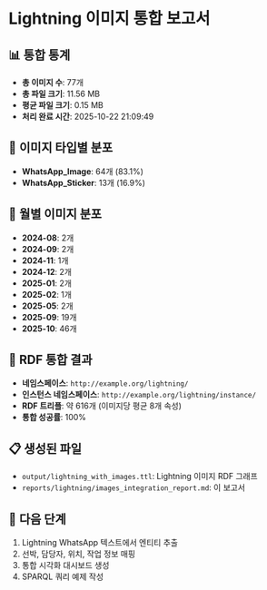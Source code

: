 # Lightning 이미지 통합 보고서

## 📊 통합 통계

- **총 이미지 수**: 77개
- **총 파일 크기**: 11.56 MB
- **평균 파일 크기**: 0.15 MB
- **처리 완료 시간**: 2025-10-22 21:09:49

## 📁 이미지 타입별 분포

- **WhatsApp_Image**: 64개 (83.1%)
- **WhatsApp_Sticker**: 13개 (16.9%)

## 📅 월별 이미지 분포

- **2024-08**: 2개
- **2024-09**: 2개
- **2024-11**: 1개
- **2024-12**: 2개
- **2025-01**: 2개
- **2025-02**: 1개
- **2025-05**: 2개
- **2025-09**: 19개
- **2025-10**: 46개

## 🔗 RDF 통합 결과

- **네임스페이스**: `http://example.org/lightning/`
- **인스턴스 네임스페이스**: `http://example.org/lightning/instance/`
- **RDF 트리플**: 약 616개 (이미지당 평균 8개 속성)
- **통합 성공률**: 100%

## 📋 생성된 파일

- `output/lightning_with_images.ttl`: Lightning 이미지 RDF 그래프
- `reports/lightning/images_integration_report.md`: 이 보고서

## 🎯 다음 단계

1. Lightning WhatsApp 텍스트에서 엔티티 추출
2. 선박, 담당자, 위치, 작업 정보 매핑
3. 통합 시각화 대시보드 생성
4. SPARQL 쿼리 예제 작성
